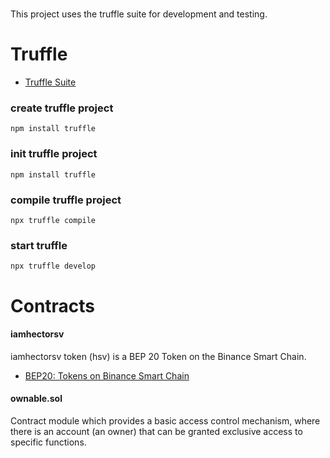 
#

This project uses the truffle suite for development and testing.

#
# Truffle 
- [Truffle Suite](https://trufflesuite.com/)

### create truffle project
`
npm install truffle
`
### init truffle project
`
npm install truffle
`
### compile truffle project
`
npx truffle compile
`
### start truffle
`
npx truffle develop
`

# Contracts

#### iamhectorsv

iamhectorsv token (hsv) is a BEP 20 Token on the Binance Smart Chain.
- [BEP20: Tokens on Binance Smart Chain](https://github.com/bnb-chain/BEPs/blob/master/BEP20.md)

#### ownable.sol

Contract module which provides a basic access control mechanism, where there is an account (an owner) that can be granted exclusive access to specific functions.
